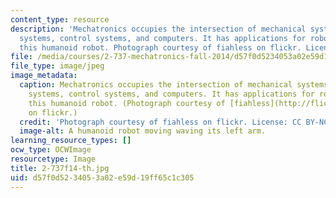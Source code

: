 ```yaml
---
content_type: resource
description: 'Mechatronics occupies the intersection of mechanical systems, electrical
  systems, control systems, and computers. It has applications for robotics, like
  this humanoid robot. Photograph courtesy of fiahless on flickr. License: CC BY-NC-SA.'
file: /media/courses/2-737-mechatronics-fall-2014/d57f0d5234053a02e59d19ff65c1c305_2-737f14-th.jpg
file_type: image/jpeg
image_metadata:
  caption: Mechatronics occupies the intersection of mechanical systems, electrical
    systems, control systems, and computers. It has applications for robotics, like
    this humanoid robot. (Photograph courtesy of [fiahless](http://flic.kr/p/v8Uw)
    on flickr.)
  credit: 'Photograph courtesy of fiahless on flickr. License: CC BY-NC-SA.'
  image-alt: A humanoid robot moving waving its left arm.
learning_resource_types: []
ocw_type: OCWImage
resourcetype: Image
title: 2-737f14-th.jpg
uid: d57f0d52-3405-3a02-e59d-19ff65c1c305
---
```

